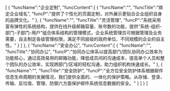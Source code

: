 [
	{
		"funcName":"企业定制",
		"funcContent":[
			{
				"funcName":"",
				"funcTitle":"绑定企业域名",
				"funcP":"提供了个性化的页面定制，对外展示更贴合企业组织自身的品牌文化。"
			},
			{
				"funcName":"",
				"funcTitle":"灵活管理",
				"funcP":"系统采用富有弹性的系统结构，提供在线升级邮箱容量、账号数的功能，提供“系统-组织-部门-子部门-用户”组合体系结构的管理模式，企业系统管理员可根据管理及业务需要，自主制定各级管理权限，满足不同层级的政府单位、不同规模的企业的自主性。"
			}
		]
	},
	{
		"funcName":"安全办公",
		"funcContent":[
			{
				"funcName":"",
				"funcTitle":"协同办公",
				"funcP":"协同办公体系以提高部门/团队协同办公效率为功能核心，通过高效易用的邮箱功能，降低成员间的沟通成本，提高单个人员和整个团队的办公效率，实现跨部门/区域的轻松沟通，助力组织机构快速成长。"
			},
			{
				"funcName":"",
				"funcTitle":"安全防护",
				"funcP":"全方位安全防护体系根据邮件信息生命周期的发展情况，我们提供全面的、一体化的保护策略。从存储、登录、传输、反垃圾、管理、防御六方面保护邮件系统信息数据的安全。"
			}
		]
	}
]